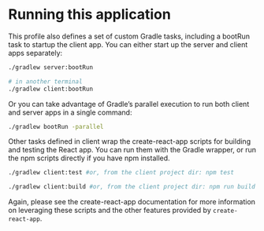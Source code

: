 # Running this application

This profile also defines a set of custom Gradle tasks, including a bootRun task to startup the client app. You can either start up the server and client apps separately:

```bash
./gradlew server:bootRun

# in another terminal
./gradlew client:bootRun
```

Or you can take advantage of Gradle’s parallel execution to run both client and server apps in a single command:

```bash
./gradlew bootRun -parallel
```

Other tasks defined in client wrap the create-react-app scripts for building and testing the React app. You can run them with the Gradle wrapper, or run the npm scripts directly if you have npm installed.

```bash
./gradlew client:test #or, from the client project dir: npm test

./gradlew client:build #or, from the client project dir: npm run build
```


Again, please see the create-react-app documentation for more information on leveraging these scripts and the other features provided by `create-react-app`.
